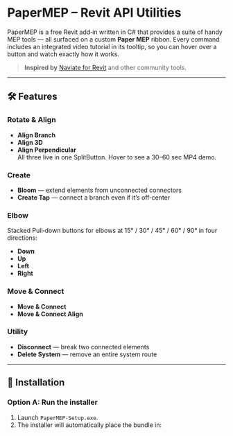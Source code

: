 # PaperMEP – Revit API Utilities

PaperMEP is a free Revit add‑in written in C# that provides a suite of handy MEP tools — all surfaced on a custom **Paper MEP** ribbon. Every command includes an integrated video tutorial in its tooltip, so you can hover over a button and watch exactly how it works.

> **Inspired by** [Naviate for Revit](https://www.naviate.com/naviate-for-revit/) and other community tools.

---

## 🛠️ Features

### Rotate & Align
- **Align Branch**  
- **Align 3D**  
- **Align Perpendicular**  
All three live in one SplitButton. Hover to see a 30–60 sec MP4 demo.

### Create
- **Bloom** — extend elements from unconnected connectors  
- **Create Tap** — connect a branch even if it’s off‑center  

### Elbow
Stacked Pull‑down buttons for elbows at 15° / 30° / 45° / 60° / 90° in four directions:  
- **Down**  
- **Up**  
- **Left**  
- **Right**  

### Move & Connect
- **Move & Connect**  
- **Move & Connect Align**  

### Utility
- **Disconnect** — break two connected elements  
- **Delete System** — remove an entire system route  

---

## 🚀 Installation

### Option A: Run the installer
1. Launch `PaperMEP-Setup.exe`.  
2. The installer will automatically place the bundle in:  
